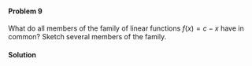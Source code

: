 <div class="alert alert-warning" role="alert">
<h4 class="alert-heading">Problem 9</h4>

What do all members of the family of linear functions $f(x) = c - x$ have in common? Sketch several members of the family.

</div>

<div class="alert alert-success" role="alert">
<h4 class="alert-heading">Solution</h4>



</div>

